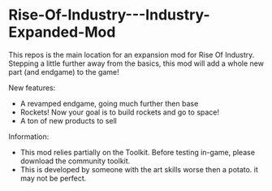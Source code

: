 # Rise-Of-Industry---Industry-Expanded-Mod
This repos is the main location for an expansion mod for Rise Of Industry. Stepping a little further away from the basics, this mod will add a whole new part (and endgame) to the game!

New features:
- A revamped endgame, going much further then base
- Rockets! Now your goal is to build rockets and go to space!
- A ton of new products to sell

Information:
- This mod relies partially on the Toolkit. Before testing in-game, please download the community toolkit.
- This is developed by someone with the art skills worse then a potato. it may not be perfect.
